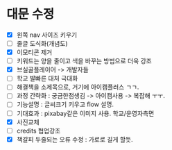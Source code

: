 # 대문 수정

- [x] 왼쪽 nav 사이즈 키우기
- [ ] 줄글 도식화(개념도)
- [x] 이모티콘 제거
- [ ] 키워드는 양을 줄이고 색을 바꾸는 방법으로 더욱 강조
- [x] 브실골플레이어 -> 개발자들
- [ ] 학교 발빠른 대처 극대화
- [ ] 해결책을 소제목으로, 거기에 아이캠플러스 ㄱㄱ.
- [ ] 과정 간략화 : 궁금한점생김 -> 아이캠사용 -> 복잡해 ㅜㅜ.
- [ ] 기능설명 : 글씨크기 키우고 flow 설명.
- [ ] 기대효과 : pixabay같은 이미지 사용. 학교/운영자측면
- [x] 사진교체
- [ ] credits 협업강조
- [x] 책갈피 두줄되는 오류 수정 : 가로로 길게 할듯.